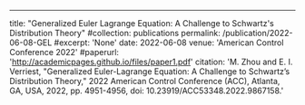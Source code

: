 ---
title: "Generalized Euler Lagrange Equation: A Challenge to Schwartz's Distribution Theory"
#collection: publications
permalink: /publication/2022-06-08-GEL
#excerpt: 'None'
date: 2022-06-08
venue: 'American Control Conference 2022'
#paperurl: 'http://academicpages.github.io/files/paper1.pdf'
citation: 'M. Zhou and E. I. Verriest, "Generalized Euler-Lagrange Equation: A Challenge to Schwartz’s Distribution Theory," 2022 American Control Conference (ACC), Atlanta, GA, USA, 2022, pp. 4951-4956, doi: 10.23919/ACC53348.2022.9867158.'



